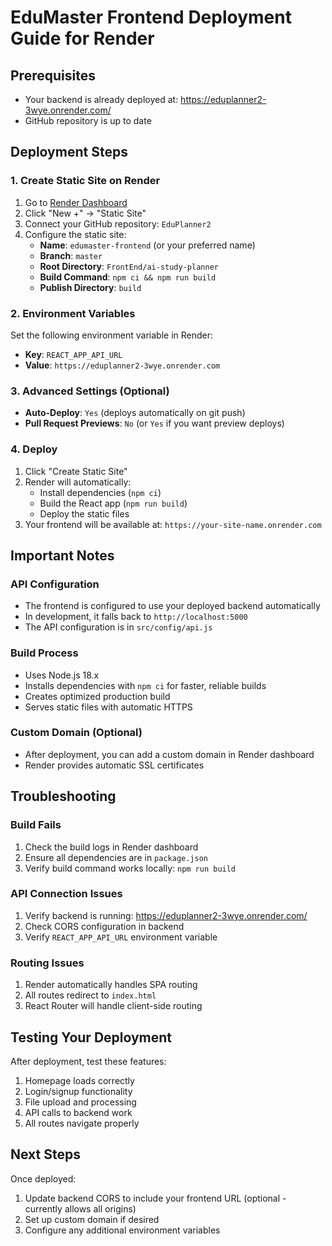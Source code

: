 # EduMaster Frontend Deployment Guide for Render

## Prerequisites
- Your backend is already deployed at: https://eduplanner2-3wye.onrender.com/
- GitHub repository is up to date

## Deployment Steps

### 1. Create Static Site on Render
1. Go to [Render Dashboard](https://dashboard.render.com)
2. Click "New +" → "Static Site"
3. Connect your GitHub repository: `EduPlanner2`
4. Configure the static site:
   - **Name**: `edumaster-frontend` (or your preferred name)
   - **Branch**: `master`
   - **Root Directory**: `FrontEnd/ai-study-planner`
   - **Build Command**: `npm ci && npm run build`
   - **Publish Directory**: `build`

### 2. Environment Variables
Set the following environment variable in Render:

- **Key**: `REACT_APP_API_URL`
- **Value**: `https://eduplanner2-3wye.onrender.com`

### 3. Advanced Settings (Optional)
- **Auto-Deploy**: `Yes` (deploys automatically on git push)
- **Pull Request Previews**: `No` (or `Yes` if you want preview deploys)

### 4. Deploy
1. Click "Create Static Site"
2. Render will automatically:
   - Install dependencies (`npm ci`)
   - Build the React app (`npm run build`)
   - Deploy the static files
3. Your frontend will be available at: `https://your-site-name.onrender.com`

## Important Notes

### API Configuration
- The frontend is configured to use your deployed backend automatically
- In development, it falls back to `http://localhost:5000`
- The API configuration is in `src/config/api.js`

### Build Process
- Uses Node.js 18.x
- Installs dependencies with `npm ci` for faster, reliable builds
- Creates optimized production build
- Serves static files with automatic HTTPS

### Custom Domain (Optional)
- After deployment, you can add a custom domain in Render dashboard
- Render provides automatic SSL certificates

## Troubleshooting

### Build Fails
1. Check the build logs in Render dashboard
2. Ensure all dependencies are in `package.json`
3. Verify build command works locally: `npm run build`

### API Connection Issues
1. Verify backend is running: https://eduplanner2-3wye.onrender.com/
2. Check CORS configuration in backend
3. Verify `REACT_APP_API_URL` environment variable

### Routing Issues
1. Render automatically handles SPA routing
2. All routes redirect to `index.html`
3. React Router will handle client-side routing

## Testing Your Deployment
After deployment, test these features:
1. Homepage loads correctly
2. Login/signup functionality
3. File upload and processing
4. API calls to backend work
5. All routes navigate properly

## Next Steps
Once deployed:
1. Update backend CORS to include your frontend URL (optional - currently allows all origins)
2. Set up custom domain if desired
3. Configure any additional environment variables